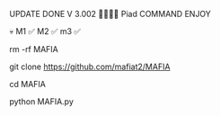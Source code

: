 UPDATE DONE V 3.002 🥷🏻🇦🇱
Piad COMMAND ENJOY

💀  M1 ✅ M2 ✅ m3 ✅


rm -rf MAFIA 

git clone https://github.com/mafiat2/MAFIA

cd MAFIA 

python MAFIA.py
